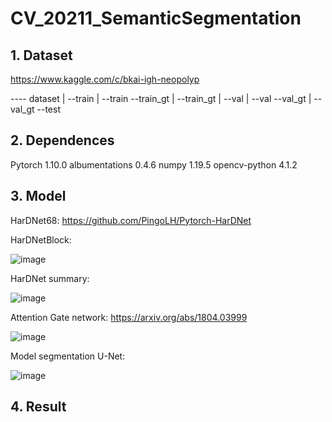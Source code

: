 # CV_20211_SemanticSegmentation

## 1. Dataset
https://www.kaggle.com/c/bkai-igh-neopolyp

---- dataset
     |
     --train
       | 
       --train
     --train_gt
       |
       --train_gt
     |
     --val
       |
       --val
     --val_gt
       |
       --val_gt
     --test

## 2. Dependences
Pytorch 1.10.0
albumentations 0.4.6
numpy 1.19.5
opencv-python 4.1.2

## 3. Model
HarDNet68: https://github.com/PingoLH/Pytorch-HarDNet

HarDNetBlock:

![image](https://user-images.githubusercontent.com/71560376/145801983-d798da8d-ce89-4f62-a247-c2b2b4950abd.png)

HarDNet summary:

![image](https://user-images.githubusercontent.com/71560376/145802038-aa7e672e-5ea2-4060-a300-8e59385323e4.png)

Attention Gate network:
https://arxiv.org/abs/1804.03999

![image](https://user-images.githubusercontent.com/71560376/145802281-94ae3073-bda1-4b33-b303-652e61a4be01.png)

Model segmentation U-Net:

![image](https://user-images.githubusercontent.com/71560376/145802383-2ba7fdb1-0a61-47db-b360-0941b68e26f8.png)

## 4. Result




